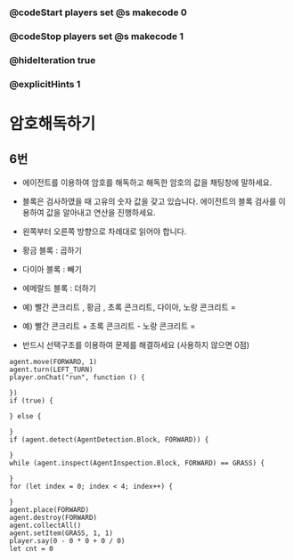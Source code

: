 ### @codeStart players set @s makecode 0
### @codeStop players set @s makecode 1

### @hideIteration true 
### @explicitHints 1


# 암호해독하기

## 6번
- 에이전트를 이용하여 암호를 해독하고 해독한 암호의 값을 채팅창에 말하세요.
- 블록은 검사하였을 때 고유의 숫자 값을 갖고 있습니다. 에이전트의 블록 검사를 이용하여 값을 알아내고 연산을 진행하세요.
- 왼쪽부터 오른쪽 방향으로 차례대로 읽어야 합니다.
- 황금 블록 : 곱하기
- 다이아 블록 : 빼기
- 에메랄드 블록 : 더하기

- 예) 빨간 콘크리트 , 황금 , 초록 콘크리트, 다이아, 노랑 콘크리트 =
- 예) 빨간 콘크리트 + 초록 콘크리트 - 노랑 콘크리트 =

- 반드시 선택구조를 이용하여 문제를 해결하세요 (사용하지 않으면 0점)

```ghost
agent.move(FORWARD, 1)
agent.turn(LEFT_TURN)
player.onChat("run", function () {
	
})
if (true) {
	
} else {
	
}
if (agent.detect(AgentDetection.Block, FORWARD)) {
	
}
while (agent.inspect(AgentInspection.Block, FORWARD) == GRASS) {
	
}
for (let index = 0; index < 4; index++) {
	
}
agent.place(FORWARD)
agent.destroy(FORWARD)
agent.collectAll()
agent.setItem(GRASS, 1, 1)
player.say(0 - 0 * 0 + 0 / 0)
let cnt = 0
```
